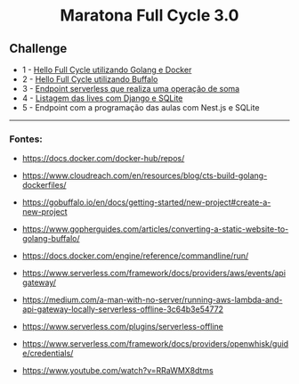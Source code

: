 # <p align="center">Maratona Full Cycle 3.0</p> 

## Challenge

* 1 - [Hello Full Cycle utilizando Golang e Docker](https://github.com/lcassiol/maratona-full-cycle3/tree/master/challenge-1)
* 2 - [Hello Full Cycle utilizando Buffalo](https://github.com/lcassiol/maratona-full-cycle3/tree/master/challenge22)
* 3 - [Endpoint serverless que realiza uma operação de soma](https://github.com/lcassiol/maratona-full-cycle3/tree/master/challenge3)
* 4 - [Listagem das lives com Django e SQLite](https://github.com/lcassiol/maratona-full-cycle3/tree/master/challenge4)
* 5 - Endpoint com a programação das aulas com Nest.js e SQLite


-----------------------------
### Fontes: 

* https://docs.docker.com/docker-hub/repos/
* https://www.cloudreach.com/en/resources/blog/cts-build-golang-dockerfiles/

* https://gobuffalo.io/en/docs/getting-started/new-project#create-a-new-project
* https://www.gopherguides.com/articles/converting-a-static-website-to-golang-buffalo/
* https://docs.docker.com/engine/reference/commandline/run/

* https://www.serverless.com/framework/docs/providers/aws/events/apigateway/
* https://medium.com/a-man-with-no-server/running-aws-lambda-and-api-gateway-locally-serverless-offline-3c64b3e54772
* https://www.serverless.com/plugins/serverless-offline
* https://www.serverless.com/framework/docs/providers/openwhisk/guide/credentials/
* https://www.youtube.com/watch?v=RRaWMX8dtms
